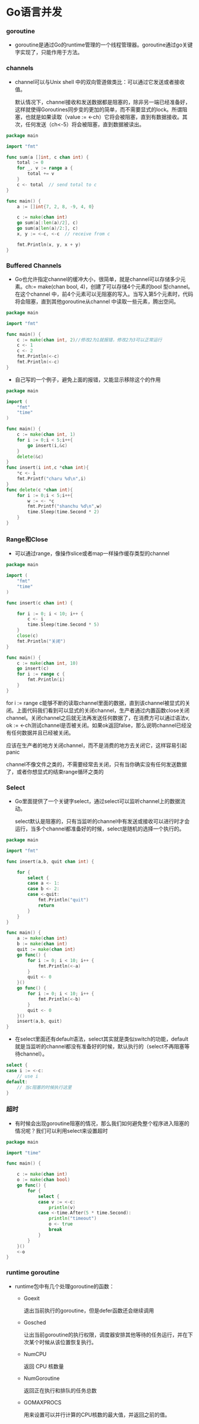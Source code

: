 # Go语言并发
### goroutine
- goroutine是通过Go的runtime管理的一个线程管理器。goroutine通过go关键字实现了，只能作用于方法。

### channels
- channel可以与Unix shell 中的双向管道做类比：可以通过它发送或者接收值。

  默认情况下，channel接收和发送数据都是阻塞的，除非另一端已经准备好，这样就使得Goroutines同步变的更加的简单，而不需要显式的lock。所谓阻塞，也就是如果读取（value := <-ch）它将会被阻塞，直到有数据接收。其次，任何发送（ch<-5）将会被阻塞，直到数据被读出。

```go
package main

import "fmt"

func sum(a []int, c chan int) {
	total := 0
	for _, v := range a {
		total += v
	}
	c <- total  // send total to c
}

func main() {
	a := []int{7, 2, 8, -9, 4, 0}

	c := make(chan int)
	go sum(a[:len(a)/2], c)
	go sum(a[len(a)/2:], c)
	x, y := <-c, <-c  // receive from c

	fmt.Println(x, y, x + y)
}
```


### Buffered Channels
- Go也允许指定channel的缓冲大小，很简单，就是channel可以存储多少元素。ch:= make(chan bool, 4)，创建了可以存储4个元素的bool 型channel。在这个channel 中，前4个元素可以无阻塞的写入。当写入第5个元素时，代码将会阻塞，直到其他goroutine从channel 中读取一些元素，腾出空间。
```go
package main

import "fmt"

func main() {
	c := make(chan int, 2)//修改2为1就报错，修改2为3可以正常运行
	c <- 1
	c <- 2
	fmt.Println(<-c)
	fmt.Println(<-c)
}
```
- 自己写的一个例子，避免上面的报错，又能显示移除这个的作用
```go
package main

import (
	"fmt"
	"time"
)

func main() {
	c := make(chan int, 1)
	for i := 0;i < 5;i++{
		go insert(i,&c)
	}
	delete(&c)
}
func insert(i int,c *chan int){
	*c <- i
	fmt.Printf("charu %d\n",i)
}
func delete(c *chan int){
	for i := 0;i < 5;i++{
		w := <- *c
		fmt.Printf("shanchu %d\n",w)
		time.Sleep(time.Second * 2)
	}
}
```
### Range和Close
- 可以通过range，像操作slice或者map一样操作缓存类型的channel
```go
package main

import (
	"fmt"
	"time"
)

func insert(c chan int) {

	for i := 0; i < 10; i++ {
		c <- i
		time.Sleep(time.Second * 5)
	}
	close(c)
	fmt.Println("关闭")
}

func main() {
	c := make(chan int, 10)
	go insert(c)
	for i := range c {
		fmt.Println(i)
	}
}
```

  for i := range c能够不断的读取channel里面的数据，直到该channel被显式的关闭。上面代码我们看到可以显式的关闭channel，生产者通过内置函数close关闭channel。关闭channel之后就无法再发送任何数据了，在消费方可以通过语法v, ok := <-ch测试channel是否被关闭。如果ok返回false，那么说明channel已经没有任何数据并且已经被关闭。

  应该在生产者的地方关闭channel，而不是消费的地方去关闭它，这样容易引起panic

  channel不像文件之类的，不需要经常去关闭，只有当你确实没有任何发送数据了，或者你想显式的结束range循环之类的

### Select
- Go里面提供了一个关键字select，通过select可以监听channel上的数据流动。

  select默认是阻塞的，只有当监听的channel中有发送或接收可以进行时才会运行，当多个channel都准备好的时候，select是随机的选择一个执行的。
```go
package main

import "fmt"

func insert(a,b, quit chan int) {

	for {
		select {
		case a <- 1:
		case b <- 2:
		case <-quit:
			fmt.Println("quit")
			return
		}
	}
}

func main() {
	a := make(chan int)
	b := make(chan int)
	quit := make(chan int)
	go func() {
		for i := 0; i < 10; i++ {
			fmt.Println(<-a)
		}
		quit <- 0
	}()
	go func() {
		for i := 0; i < 10; i++ {
			fmt.Println(<-b)
		}
		quit <- 0
	}()
	insert(a,b, quit)
}
```
- 在select里面还有default语法，select其实就是类似switch的功能，default就是当监听的channel都没有准备好的时候，默认执行的（select不再阻塞等待channel）。
```go
select {
case i := <-c:
	// use i
default:
	// 当c阻塞的时候执行这里
}
```
### 超时
- 有时候会出现goroutine阻塞的情况，那么我们如何避免整个程序进入阻塞的情况呢？我们可以利用select来设置超时
```go
package main

import "time"

func main() {

	c := make(chan int)
	o := make(chan bool)
	go func() {
		for {
			select {
			case v := <-c:
				println(v)
			case <-time.After(5 * time.Second):
				println("timeout")
				o <- true
				break
			}
		}
	}()
	<-o
}

```
### runtime goroutine

- runtime包中有几个处理goroutine的函数：
    - Goexit

        退出当前执行的goroutine，但是defer函数还会继续调用

    - Gosched

        让出当前goroutine的执行权限，调度器安排其他等待的任务运行，并在下次某个时候从该位置恢复执行。

    - NumCPU

        返回 CPU 核数量

    - NumGoroutine

        返回正在执行和排队的任务总数

    - GOMAXPROCS
    
        用来设置可以并行计算的CPU核数的最大值，并返回之前的值。